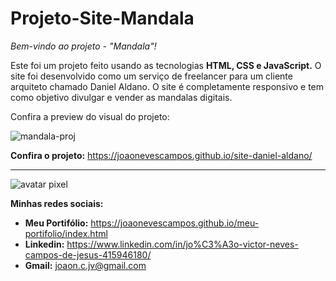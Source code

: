 # Projeto-Site-Mandala
 *Bem-vindo ao projeto - "Mandala"!*
 
 Este foi um projeto feito usando as tecnologias __HTML, CSS e JavaScript.__ O site foi desenvolvido como um serviço de freelancer para um cliente arquiteto chamado Daniel Aldano. O site é completamente responsivo e tem como objetivo divulgar e vender as mandalas digitais.
 
 Confira a preview do visual do projeto:
 
![mandala-proj](https://github.com/joaonevescampos/projeto-hockey/assets/126534395/ebd11590-0ef2-413a-8b13-84a1814c81c2)

 
 __Confira o projeto:__ https://joaonevescampos.github.io/site-daniel-aldano/
 
 ---
 ![avatar pixel](https://github.com/joaonevescampos/meu-portifolio/assets/126534395/144870f1-a22b-45c2-84cf-819d2f79d5f1)
 
 __Minhas redes sociais:__

 
 * __Meu Portifólio:__ https://joaonevescampos.github.io/meu-portifolio/index.html
 * __Linkedin:__ https://www.linkedin.com/in/jo%C3%A3o-victor-neves-campos-de-jesus-415946180/
 * __Gmail:__ joaon.c.jv@gmail.com

